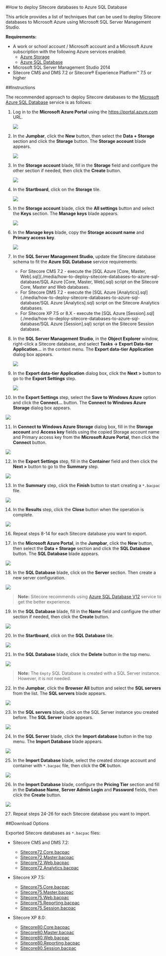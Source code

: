 #How to deploy Sitecore databases to Azure SQL Database

This article provides a list of techniques that can be used to deploy Sitecore databases to Microsoft Azure using Microsoft SQL Server Management Studio.

**Requirements:**
- A work or school account / Microsoft account and a Microsoft Azure subscription with the following Azure services enabled:
  - [Azure Storage](https://msdn.microsoft.com/en-us/library/azure/gg433040.aspx)
  - [Azure SQL Database](https://msdn.microsoft.com/en-us/library/azure/ee336279.aspx)
- Microsoft SQL Server Management Studio 2014 
- Sitecore CMS and DMS 7.2 or Sitecore® Experience Platform™ 7.5 or higher

##Instructions

The recommended approach to deploy Sitecore databases to the [Microsoft Azure SQL Database](https://msdn.microsoft.com/en-us/library/azure/ee336279.aspx) service is as follows:

1. Log in to the **Microsoft Azure Portal** using the https://portal.azure.com URL.

   ![](./media/how-to-deploy-sitecore-databases-to-azure-sql-database/AzurePortal-Storage-01.png)

2. In the **Jumpbar**, click the **New** button, then select the **Data + Storage** section and click the **Storage** button. The **Storage account** blade appears.

   ![](./media/how-to-deploy-sitecore-databases-to-azure-sql-database/AzurePortal-Storage-02.png)

3. In the **Storage account** blade, fill in the **Storage** field and configure the other section if needed, then click the **Create** button. 

   ![](./media/how-to-deploy-sitecore-databases-to-azure-sql-database/AzurePortal-Storage-03.png)

4. In the **Startboard**, click on the **Storage** tile.

   ![](./media/how-to-deploy-sitecore-databases-to-azure-sql-database/AzurePortal-Storage-04.png)

5. In the **Storage account** blade, click the **All settings** button and select the **Keys** section. The **Manage keys** blade appears.

   ![](./media/how-to-deploy-sitecore-databases-to-azure-sql-database/AzurePortal-Storage-05.png)

6. In the **Manage keys** blade, copy the **Storage account name** and **Primary access key**.

   ![](./media/how-to-deploy-sitecore-databases-to-azure-sql-database/AzurePortal-Storage-06.png)

7. In the **SQL Server Management Studio**, update the Sitecore database schema to fit the **Azure SQL Database** service requirements:
   - For Sitecore CMS 7.2 - execute the [SQL Azure \[Core, Master, Web\].sql](./media/how-to-deploy-sitecore-databases-to-azure-sql-database/SQL Azure [Core, Master, Web].sql) script on the Sitecore Core, Master and Web databases.
   - For Sitecore DMS 7.2 - execute the [SQL Azure \[Analytics\].sql](./media/how-to-deploy-sitecore-databases-to-azure-sql-database/SQL Azure [Analytics].sql) script on the Sitecore Analytics databases.
   - For Sitecore XP 7.5 or 8.X - execute the [SQL Azure [Session].sql](./media/how-to-deploy-sitecore-databases-to-azure-sql-database/SQL Azure [Session].sql) script on the Sitecore Session database.   
   
8. In the **SQL Server Management Studio**, in the **Object Explorer** window, right-click a Sitecore database, and select **Tasks -> Export Data-tier Application...** in the context menu. The **Export data-tier Application** dialog box appears. 

   ![](./media/how-to-deploy-sitecore-databases-to-azure-sql-database/SSMS-01.png)

9. In the **Export data-tier Application** dialog box, click the **Next >** button to go to the **Export Settings** step. 

   ![](./media/how-to-deploy-sitecore-databases-to-azure-sql-database/SSMS-02.png)

10. In the **Export Settings** step, select the **Save to Windows Azure** option and click the **Connect...** button. The **Connect to Windows Azure Storage** dialog box appears.

   ![](./media/how-to-deploy-sitecore-databases-to-azure-sql-database/SSMS-03.png)

11. In **Connect to Windows Azure Storage** dialog box, fill in the **Storage account** and **Access key** fields using the copied Storage account name and Primary access key from the **Microsoft Azure Portal**, then click the **Connect** button.

   ![](./media/how-to-deploy-sitecore-databases-to-azure-sql-database/SSMS-04.png)

12. In the **Export Settings** step, fill in the **Container** field and then click the **Next >** button to go to the **Summary** step. 

   ![](./media/how-to-deploy-sitecore-databases-to-azure-sql-database/SSMS-05.png)

13. In the **Summary** step, click the **Finish** button to start creating a `*.bacpac` file. 

   ![](./media/how-to-deploy-sitecore-databases-to-azure-sql-database/SSMS-06.png)

14. In the **Results** step, click the **Close** button when the operation is complete. 

   ![](./media/how-to-deploy-sitecore-databases-to-azure-sql-database/SSMS-07.png)

16. Repeat steps 8-14 for each Sitecore database you want to export.

17. In the **Microsoft Azure Portal**, in the **Jumpbar**, click the **New** button, then select the **Data + Storage** section and click the **SQL Database** button. The **SQL Database** blade appears. 

   ![](./media/how-to-deploy-sitecore-databases-to-azure-sql-database/AzurePortal-SQL-02.png)

18. In the **SQL Database** blade, click on the **Server** section. Then create a new server configuration. 

  ![](./media/how-to-deploy-sitecore-databases-to-azure-sql-database/AzurePortal-SQL-03.png)
  
  > **Note:** Sitecore recommends using [Azure SQL Database V12](http://azure.microsoft.com/en-us/documentation/articles/sql-database-v12-whats-new/) service to get the better experience.

19. In the **SQL Database** blade, fill in the **Name** field and configure the other section if needed, then click the **Create** button.

  ![](./media/how-to-deploy-sitecore-databases-to-azure-sql-database/AzurePortal-SQL-04.png)

20. In the **Startboard**, click on the **SQL Database** tile.

  ![](./media/how-to-deploy-sitecore-databases-to-azure-sql-database/AzurePortal-SQL-05.png)

21. In the **SQL Database** blade, click the **Delete** button in the top menu.

  ![](./media/how-to-deploy-sitecore-databases-to-azure-sql-database/AzurePortal-SQL-06.png)
  
  > **Note:** The `Empty` SQL Database is created with a SQL Server instance. However, it is not needed. 

22. In the **Jumpbar**, click the **Browser All** button and select the **SQL servers** from the list. The **SQL servers** blade appears.

  ![](./media/how-to-deploy-sitecore-databases-to-azure-sql-database/AzurePortal-SQL-07.png)

23. In the **SQL servers** blade, click on the SQL Server instance you created before. The **SQL Server** blade appears.

  ![](./media/how-to-deploy-sitecore-databases-to-azure-sql-database/AzurePortal-SQL-08.png)

24. In the **SQL Server** blade, click the **Import database** button in the top menu. The **Import Database** blade appears.

  ![](./media/how-to-deploy-sitecore-databases-to-azure-sql-database/AzurePortal-SQL-09.png)

25. In the **Import Database** blade, select the created storage account and container with `*.bacpac` file, then click the **OK** button.

  ![](./media/how-to-deploy-sitecore-databases-to-azure-sql-database/AzurePortal-SQL-10.png)

26. In the **Import Database** blade, configure the **Pricing Tier** section and fill in the **Database Name**, **Server Admin Login** and **Password** fields, then click the **Create** button.

  ![](./media/how-to-deploy-sitecore-databases-to-azure-sql-database/AzurePortal-SQL-11.png)

27. Repeat steps 24-26 for each Sitecore database you want to import.

##Download Options

Exported Sitecore databases as `*.bacpac` files:

- Sitecore CMS and DMS 7.2:
  + [Sitecore72.Core.bacpac](./media/how-to-deploy-sitecore-databases-to-azure-sql-database/Sitecore72.Core.bacpac)
  + [Sitecore72.Master.bacpac](./media/how-to-deploy-sitecore-databases-to-azure-sql-database/Sitecore72.Master.bacpac)
  + [Sitecore72.Web.bacpac](./media/how-to-deploy-sitecore-databases-to-azure-sql-database/Sitecore72.Web.bacpac)
  + [Sitecore72.Analytics.bacpac](./media/how-to-deploy-sitecore-databases-to-azure-sql-database/Sitecore72.Analytics.bacpac)

- Sitecore XP 7.5:
  + [Sitecore75.Core.bacpac](./media/how-to-deploy-sitecore-databases-to-azure-sql-database/Sitecore75.Core.bacpac)
  + [Sitecore75.Master.bacpac](./media/how-to-deploy-sitecore-databases-to-azure-sql-database/Sitecore75.Master.bacpac)
  + [Sitecore75.Web.bacpac](./media/how-to-deploy-sitecore-databases-to-azure-sql-database/Sitecore75.Web.bacpac)
  + [Sitecore75.Reporting.bacpac](./media/how-to-deploy-sitecore-databases-to-azure-sql-database/Sitecore75.Reporting.bacpac)
  + [Sitecore75.Session.bacpac](./media/how-to-deploy-sitecore-databases-to-azure-sql-database/Sitecore75.Session.bacpac)

- Sitecore XP 8.0:
  + [Sitecore80.Core.bacpac](./media/how-to-deploy-sitecore-databases-to-azure-sql-database/Sitecore80.Core.bacpac)
  + [Sitecore80.Master.bacpac](./media/how-to-deploy-sitecore-databases-to-azure-sql-database/Sitecore80.Master.bacpac)
  + [Sitecore80.Web.bacpac](./media/how-to-deploy-sitecore-databases-to-azure-sql-database/Sitecore80.Web.bacpac)
  + [Sitecore80.Reporting.bacpac](./media/how-to-deploy-sitecore-databases-to-azure-sql-database/Sitecore80.Reporting.bacpac)
  + [Sitecore80.Session.bacpac](./media/how-to-deploy-sitecore-databases-to-azure-sql-database/Sitecore80.Session.bacpac)